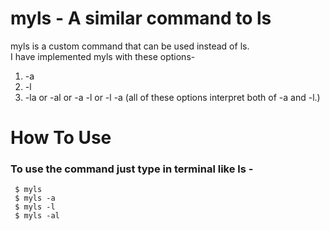 # myls - A similar command to ls

myls is a custom command that can be used instead of ls.    
I have implemented myls with these options-  
1. -a  
2. -l  
3. -la or -al  or -a -l or -l -a (all of these options interpret both of -a and -l.)  
# How To Use  
### To use the command just type in terminal like ls -  
```
 $ myls  
 $ myls -a  
 $ myls -l  
 $ myls -al  
```
